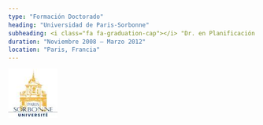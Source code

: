 ```yaml
---
type: "Formación Doctorado"
heading: "Universidad de Paris-Sorbonne"
subheading: <i class="fa fa-graduation-cap"></i> "Dr. en Planificación Territorial, Urbanismo y Dinámicas del Espacio"
duration: "Noviembre 2008 – Marzo 2012"
location: "Paris, Francia"
---
```

![](images/logo1.jpg "Paris")
